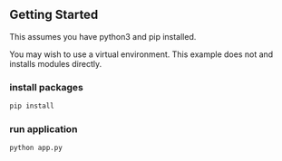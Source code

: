 <!-- GETTING STARTED -->

## Getting Started

This assumes you have python3 and pip installed.

You may wish to use a virtual environment. This example does not and installs modules directly.

### install packages

```sh
pip install
```

### run application

```sh
python app.py
```
